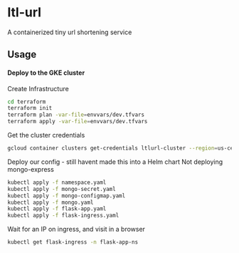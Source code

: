 # ltl-url
A containerized tiny url shortening service

## Usage

#### Deploy to the GKE cluster

Create Infrastructure
```bash
cd terraform
terraform init
terraform plan -var-file=envvars/dev.tfvars
terraform apply -var-file=envvars/dev.tfvars
```

Get the cluster credentials
```bash
gcloud container clusters get-credentials ltlurl-cluster --region=us-central1-b
```

Deploy our config - still havent made this into a Helm chart
Not deploying mongo-express
```bash
kubectl apply -f namespace.yaml
kubectl apply -f mongo-secret.yaml
kubectl apply -f mongo-configmap.yaml
kubectl apply -f mongo.yaml
kubectl apply -f flask-app.yaml
kubectl apply -f flask-ingress.yaml
```

Wait for an IP on ingress, and visit in a browser
```bash
kubectl get flask-ingress -n flask-app-ns
```